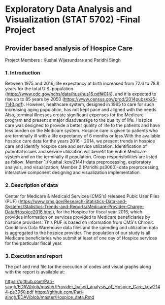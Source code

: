 # Exploratory Data Analysis and Visualization (STAT 5702) -Final Project

## Provider based analysis of Hospice Care

Project Members : Kushal Wijesundara and Paridhi Singh

### 1. Introduction

Between 1975 and 2016, life expectancy at birth increased from 72.6 to 78.8 years for the total U.S. population (https://www.cdc.gov/nchs/data/hus/hus16.pdf#014), and it is expected to rise up to 85 years by 2050 (https://www.census.gov/prod/2014pubs/p25-1140.pdf). However, healthcare system, designed in 1965 to care for such increasing aging population, has not kept pace and aligned with the needs. Also, terminal illnesses create significant expenses for the Medicare program and present a major disadvantage to the quality of life. Hospice care was designed to provide a better quality of life to the patients and have less burden on the Medicare system. Hospice care is given to patients who are terminally ill with a life expectancy of 6 months or less.With the available hospice care data for the years 2016 - 2014, we present trends in hospice care and identify hospice care and service utilization. Identification of potential issues and service utilization will benefit the entire Medicare system and on the terminally ill population. Group responsibilities are listed as follow: Member 1.(Kushal :kcw2144)-data preprocessing, exploratory analysis, and visualization; Member 2.(Paridhi:ps3060)-data preprocessing, interactive component designing and visualization implementation.

### 2. Description of data

Center for Medicare & Medicaid Services (CMS's) released Pubic User Files (PUF) (https://www.cms.gov/Research-Statistics-Data-and-Systems/Statistics-Trends-and-Reports/Medicare-Provider-Charge-Data/Hospice2016.html), for the Hospice for fiscal year 2016, which provides information on services provided to Medicare beneficiaries by hospice providers.  This PUF is based on information from CMS's Chronic Conditions Data Warehouse data files and the spending and utilization data is aggregated to the hospice provider. The population of our study is all Medicare beneficiaries who submit at least of one day of Hospice services for the particular fiscal year.

### 3. Execution and report

The pdf and rmd file for the execution of codes and visual graphs along with the report is available at:

 https://github.com/Pari-singh/EDAV/blob/master/Provider_based_analysis_of_Hospice_Care_kcw2144-ps3060.pdf
 https://github.com/Pari-singh/EDAV/blob/master/Hospice_data.Rmd
